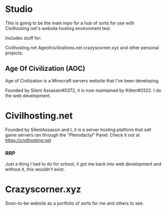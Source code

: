 # Studio


This is going to be the main repo for a hub of sorts for use with Civilhosting.net's website hosting environment test.


Includes stuff for:

Civilhosting.net
Ageofcivilizations.net
crazyscorner.xyz
and other personal projects. 


## Age Of Civilization (AOC)

Age of Civilization is a Minecraft servers website that I've been developing. 

Founded by Silent Assassin#0372, it is now maintained by Kitten#0322. I do the web development.

# Civilhosting.net

Founded by SilentAssassin and I, it is a server hosting platform that sell game servers ran through the "Pterodactyl" Panel. Check it out at https://civilhosting.net

### RRP 

Just a thing I had to do for school, it got me back into web development and without it, this wouldn't exist.

# Crazyscorner.xyz

Soon-to-be website as a portfolio of sorts for me and others to see. 
